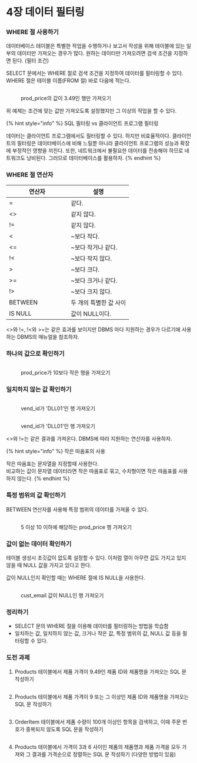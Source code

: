 # 4장 데이터 필터링

### WHERE 절 사용하기

데이터베이스 테이블은 특별한 작업을 수행하거나 보고서 작성을 위해 테이블에 있는 일부의 데이터만 가져오는 경우가 많다. 원하는 데이터만 가져오려면 검색 조건을 지정하면 된다. (필터 조건)

SELECT 문에서는 WHERE 절로 검색 조건을 지정하여 데이터를 필터링할 수 있다. WHERE 절은 테이블 이름(FROM 절) 바로 다음에 적는다.

<figure><img src="../../.gitbook/assets/image.png" alt=""><figcaption><p>prod_price의 값이 3.49인 행만 가져오기</p></figcaption></figure>

위 예제는 조건에 맞는 값만 가져오도록 설정했지만 그 이상의 작업을 할 수 있다.

{% hint style="info" %}
SQL 필터링 vs 클라이언트 프로그램 필터링

데이터는 클라이언트 프로그램에서도 필터링할 수 있다. 하지만 비효율적이다. 클라이언트의 필터링은 데이터베이스에 비해 느릴뿐 아니라 클라이언트 프로그램의 성능과 확장에 부정적인 영향을 끼친다. 또한, 네트워크에서 불필요한 데이터를 전송해야 하므로 네트워크도 낭비된다. 그러므로 데이터베이스를 활용하자.
{% endhint %}



### WHERE 절 연산자

<table><thead><tr><th width="152">연산자</th><th>설명</th></tr></thead><tbody><tr><td>=</td><td>같다.</td></tr><tr><td>&#x3C;></td><td>같지 않다.</td></tr><tr><td>!=</td><td>같지 않다.</td></tr><tr><td>&#x3C;</td><td>~보다 작다.</td></tr><tr><td>&#x3C;=</td><td>~보다 작거나 같다.</td></tr><tr><td>!&#x3C;</td><td>~보다 작지 않다.</td></tr><tr><td>></td><td>~보다 크다.</td></tr><tr><td>>=</td><td>~보다 크거나 같다.</td></tr><tr><td>!></td><td>~보다 크지 않다.</td></tr><tr><td>BETWEEN</td><td>두 개의 특별한 값 사이</td></tr><tr><td>IS NULL</td><td>값이 NULL이다.</td></tr></tbody></table>

<>와 !=, !<와 >=는 같은 효과를 보이지만 DBMS 마다 지원하는 경우가 다르기에 사용하는 DBMS의 매뉴얼을 참조하자.



### 하나의 값으로 확인하기

<figure><img src="../../.gitbook/assets/image (1).png" alt=""><figcaption><p>prod_price가 10보다 작은 행을 가져오기</p></figcaption></figure>



### 일치하지 않는 값 확인하기

<figure><img src="../../.gitbook/assets/image (2).png" alt=""><figcaption><p>vend_id가 'DLL01'인 행 가져오기</p></figcaption></figure>

<figure><img src="../../.gitbook/assets/image (3).png" alt=""><figcaption><p>vend_id가 'DLL01'인 행 가져오기</p></figcaption></figure>

<>와 !=는 같은 결과를 가져온다. DBMS에 따라 지원하는 연산자를 사용하자.

{% hint style="info" %}
작은 따옴표의 사용

작은 따옴표는 문자열을 지정할때 사용한다.\
비교하는 값이 문자열 데이터라면 작은 따옴표로 묶고, 수치형이면 작은 따옴표를 사용하지 않는다.
{% endhint %}



### 특정 범위의 값 확인하기

BETWEEN 연산자를 사용해 특정 범위의 데이터를 가져올 수 있다.

<figure><img src="../../.gitbook/assets/image (4).png" alt=""><figcaption><p>5 이상 10 이하에 해당하는 prod_price 행 가져오기</p></figcaption></figure>



### 값이 없는 데이터 확인하기

테이블 생성시 초깃값이 없도록 설정할 수 있다. 이처럼 열이 아무런 값도 가지고 있지 않을 때 NULL 값을 가지고 있다고 한다.

값이 NULL인지 확인할 때는 WHERE 절에 IS NULL을 사용한다.

<figure><img src="../../.gitbook/assets/image (6).png" alt=""><figcaption><p>cust_email 값이 NULL인 행 가져오기</p></figcaption></figure>



### 정리하기

* SELECT 문의 WHERE 절을 이용해 데이터를 필터링하는 방법을 학습함
* 일치하는 값, 일치하지 않는 값, 크거나 작은 값, 특정 범위의 값, NULL 값 등을 필터링할 수 있다.



### 도전 과제

1. Products 테이블에서 제품 가격이 9.49인 제품 ID와 제품명을 가져오는 SQL 문 작성하기

<figure><img src="../../.gitbook/assets/image (11).png" alt=""><figcaption></figcaption></figure>



2. Products 테이블에서 제품 가격이 9 또는 그 이상인 제품 ID와 제품명을 가져오는 SQL 문 작성하기

<figure><img src="../../.gitbook/assets/image (10).png" alt=""><figcaption></figcaption></figure>

3. OrderItem 테이블에서 제품 수량이 100개 이상인 항목을 검색하고, 이때 주문 번호가 중복되지 않도록 SQL 문을 작성하기

<figure><img src="../../.gitbook/assets/image (9).png" alt=""><figcaption></figcaption></figure>



4. Products 테이블에서 가격이 3과 6 사이인 제품의 제품명과 제품 가격을 모두 가져와 그 결과를 가격순으로 정렬하는 SQL 문 작성하기 (다양한 방법이 있음)

<figure><img src="../../.gitbook/assets/image (12).png" alt=""><figcaption></figcaption></figure>

